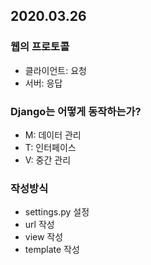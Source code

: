 ## 2020.03.26

### 웹의 프로토콜

- 클라이언트: 요청
- 서버: 응답

### Django는 어떻게 동작하는가?

- M: 데이터 관리
- T: 인터페이스
- V: 중간 관리

### 작성방식
- settings.py 설정
- url 작성
- view 작성
- template 작성